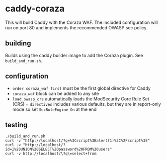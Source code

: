 # caddy-coraza

This will build Caddy with the Coraza WAF.  The included configuration will
run on port 80 and implements the recommended OWASP sec policy.

## building

Builds using the caddy builder image to add the Coraza plugin.  See `build_and_run.sh`.

## configuration

- `order coraza_waf first` must be the first global directive for Caddy
- `coraza_waf` block can be added to any site
- `load_owasp_crs` automatically loads the ModSecurity Core Rule Set (CRS)
= `directives` includes various defaults, but they are in report-only mode so set `SecRuleEngine On` at the end


## testing

```shell
./build_and_run.sh
curl -v "http://localhost/?q=%3Cscript%3Ealert(1)%3C%2Fscript%3E"
curl -v "http://localhost/?id=1%20UNION%20SELECT%20password%20FROM%20users"
curl -v http://localhost/\?q\=select+from
```